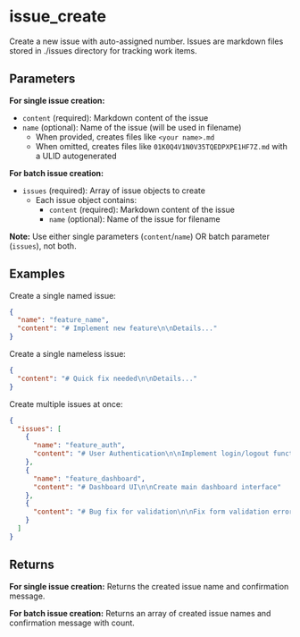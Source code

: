# issue_create

Create a new issue with auto-assigned number. Issues are markdown files stored in ./issues directory for tracking work items.

## Parameters

**For single issue creation:**
- `content` (required): Markdown content of the issue
- `name` (optional): Name of the issue (will be used in filename)
  - When provided, creates files like `<your name>.md`
  - When omitted, creates files like `01K0Q4V1N0V35TQEDPXPE1HF7Z.md` with a ULID autogenerated

**For batch issue creation:**
- `issues` (required): Array of issue objects to create
  - Each issue object contains:
    - `content` (required): Markdown content of the issue
    - `name` (optional): Name of the issue for filename

**Note:** Use either single parameters (`content`/`name`) OR batch parameter (`issues`), not both.

## Examples

Create a single named issue:
```json
{
  "name": "feature_name",
  "content": "# Implement new feature\n\nDetails..."
}
```

Create a single nameless issue:
```json
{
  "content": "# Quick fix needed\n\nDetails..."
}
```

Create multiple issues at once:
```json
{
  "issues": [
    {
      "name": "feature_auth",
      "content": "# User Authentication\n\nImplement login/logout functionality"
    },
    {
      "name": "feature_dashboard", 
      "content": "# Dashboard UI\n\nCreate main dashboard interface"
    },
    {
      "content": "# Bug fix for validation\n\nFix form validation errors"
    }
  ]
}
```

## Returns

**For single issue creation:**
Returns the created issue name and confirmation message.

**For batch issue creation:**
Returns an array of created issue names and confirmation message with count.